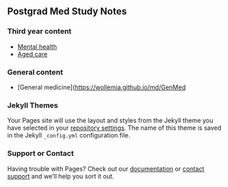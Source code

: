 ## Postgrad Med Study Notes

### Third year content

- [Mental health](https://wollemia.github.io/md/md3_MH)
- [Aged care](https://wollemia.github.io/md/md3_AC)

### General content

- [General medicine](https://wollemia.github.io/md/GenMed

### Jekyll Themes

Your Pages site will use the layout and styles from the Jekyll theme you have selected in your [repository settings](https://github.com/wollemia/md/settings/pages). The name of this theme is saved in the Jekyll `_config.yml` configuration file.

### Support or Contact

Having trouble with Pages? Check out our [documentation](https://docs.github.com/categories/github-pages-basics/) or [contact support](https://support.github.com/contact) and we’ll help you sort it out.

